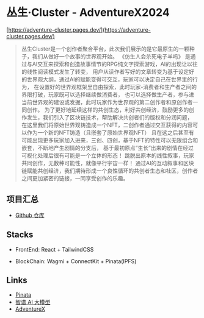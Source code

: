 # 丛生·Cluster - AdventureX2024

[https://adventure-cluster.pages.dev/](https://adventure-cluster.pages.dev/)

> 丛生Cluster是一个创作者聚合平台，此次我们展示的是它最原生的一颗种子，我们从做好一个故事的世界观开始。
《仿生人会杀死电子羊吗》
是通过与AI交互来探索和创造故事情节的RPG纯文字探索游戏，AI的出现让以往的线性阅读模式发生了转变，
用户从读作者写好的文章转变为基于设定好的世界观大纲，通过AI的赋能变得可交互，玩家可以决定自己在世界里的行为，
在设置好的世界观框架里自由探索，此时玩家-消费者和生产者之间的界限打破，玩家既可以选择继续做消费者，
也可以选择做生产者，参与进当前世界观的建设或发掘，此时玩家作为世界观的第二创作者和原创作者一同创作。
为了更好地延续这样的共创生态，利好共创经济，鼓励更多的创作发生，我们引入了区块链技术，帮助解决共创者们的版权和分润问题，
在这里我们将原始世界观铸造成一个NFT，二创作者通过交互获得的内容可以作为一个新的NFT铸造（且嵌套了原始世界观NFT）
且在这之后甚至有可能出现更多玩家加入进来，三创、四创，基于NFT的特性可以无限组合和嵌套，不断地产生剧情的分支后，
基于最初原点“生长”出来的剧情在经过可视化处理后很有可能是一个立体的形态！
跳脱出原本的线性叙事，玩家共同创作，无数种可能性，就像平行宇宙一样！
通过AI的互动叙事和区块链赋能共创经济，我们期待形成一个良性循环的共创者生态和社区，创作者之间更加紧密的链接，一同享受创作的乐趣。

## 项目汇总

- [Github 仓库](https://github.com/China-Chris/adventure-x-Cluster-Summary)

## Stacks

- FrontEnd: React + TailwindCSS

- BlockChain: Wagmi + ConnectKit + Pinata(IPFS)

## Links

- [Pinata](https://www.pinata.cloud/)
- [智谱 AI 大模型](https://open.bigmodel.cn/)
- [AdventureX](https://adventure-x.org/)
